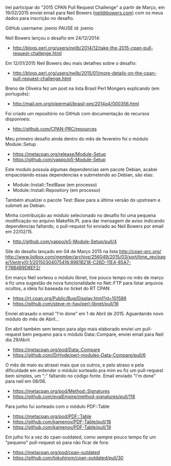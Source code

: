 Irei participar do "2015 CPAN Pull Request Challenge" a partir de Março, em
19/02/2015 enviei email para Neil Bowers (neil@bowers.com) com os meus dados
para inscrição no desafio.

GitHub username: joenio
PAUSE id: joenio

Neil Bowers lançou o desafio em 24/12/2014:
* http://blogs.perl.org/users/neilb/2014/12/take-the-2015-cpan-pull-request-challenge.html

Em 12/01/2015 Neil Bowers deu mais detalhes sobre o desafio:
* http://blogs.perl.org/users/neilb/2015/01/more-details-on-the-cpan-pull-request-challenge.html

Breno de Oliveira fez um post na lista Brasil Perl Mongers explicando (em português):
* http://mail.pm.org/pipermail/brasil-pm/2014q4/000356.html

Foi criado um repositório no GitHub com documentação de recursos disponíveis:
* http://github.com/CPAN-PRC/resources

Meu primeiro desafio ainda dentro do mês de fevereiro foi o módulo Module::Setup

* https://metacpan.org/release/Module-Setup
* https://github.com/yappo/p5-Module-Setup

Este modulo possuía algumas dependencias sem pacote Debian, acabei empacotando
essas dependencias e submetendo ao Debian, são elas:

* Module::Install::TestBase (em processo)
* Module::Install::Repository (em processo)

Também atualizei o pacote Test::Base para a última versão do upstream e submeti
ao Debian.

Minha contribuição ao módulo selecionado no desafio foi uma pequena modificação
no arquivo Makefile.PL para dar mensagem de aviso indicando dependencias faltando,
o pull-request foi enviado ao Neil Bowers por email em 22/02/15.

* http://github.com/yappo/p5-Module-Setup/pull/4

Site do desafio lançado em 04 de Março 2015 na lista
http://cpan-prc.org/
http://www.listbox.com/member/archive/256049/2015/03/sort/time_rev/page/1/entry/0:1/20150304075416:8981B218-C26D-11E4-85A7-F78B4B9D8EF2/

Em março Neil sorteou o módulo libnet, tive pouco tempo no mês de março e
fiz uma sugestão de nova funcionalidade no Net::FTP para listar arquivos
ocultos, a ideia foi baseada no ticket do RT CPAN:

* https://rt.cpan.org/Public/Bug/Display.html?id=101586
* https://github.com/steve-m-hay/perl-libnet/pull/16

Enviei atrasado o email "I'm done" em 1 de Abril de 2015. Aguardando novo módulo do
mês de Abril...

Em abril também sem tempo para algo mais elaborado enviei um pull-request bem pequeno
para o módulo Data::Compare, enviei email para Neil dia 29/Abril.

* https://metacpan.org/pod/Data::Compare
* https://github.com/DrHyde/perl-modules-Data-Compare/pull/6

O mês de maio eu atrasei mais que os outros, e pelo atraso e pela dificuldade
em entender o módulo sorteado pra mim eu fiz um pull-request bem simples,
um ";" faltando no código fonte. Email enviado "I'm done" para neil em 08/06.

* https://metacpan.org/pod/Method::Signatures
* https://github.com/evalEmpire/method-signatures/pull/118

Para junho fui sorteado com o módulo PDF::Table

* https://metacpan.org/pod/PDF::Table
* https://github.com/kamenov/PDF-Table/pull/18
* https://github.com/kamenov/PDF-Table/pull/19

Em julho foi a vez do cpan-outdated, como sempre pouco tempo fiz um "pequeno" pull-request só para não ficar de fora:

* https://metacpan.org/pod/cpan-outdated
* https://github.com/tokuhirom/cpan-outdated/pull/30

